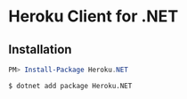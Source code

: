 # Heroku Client for .NET

## Installation
```powershell
PM> Install-Package Heroku.NET
```

```bash
$ dotnet add package Heroku.NET
```
